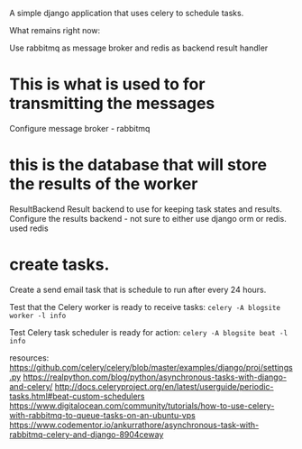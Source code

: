 
A simple django application that uses celery to schedule tasks. 

What remains right now:

Use rabbitmq as message broker and redis as backend result handler

# This is what is used to for transmitting the messages
Configure message broker - rabbitmq

# this is the database that will store the results of the worker
ResultBackend
Result backend to use for keeping task states and results.
Configure the results backend - not sure to either use django orm or redis. used redis

# create tasks. 
Create a send email task that is schedule to run after every 24 hours. 


<!-- Start the celery worker to monitor what is happening. On production you want to start the worker on the bg 
for development and testing it is okay-->
Test that the Celery worker is ready to receive tasks:
```celery -A blogsite worker -l info```

Test Celery task scheduler is ready for action:
```celery -A blogsite beat -l info```

<!-- start the rabittmq server -->

<!-- Create a task that sends email after every 24 hours -->

resources:
https://github.com/celery/celery/blob/master/examples/django/proj/settings.py
https://realpython.com/blog/python/asynchronous-tasks-with-django-and-celery/
http://docs.celeryproject.org/en/latest/userguide/periodic-tasks.html#beat-custom-schedulers
https://www.digitalocean.com/community/tutorials/how-to-use-celery-with-rabbitmq-to-queue-tasks-on-an-ubuntu-vps
https://www.codementor.io/ankurrathore/asynchronous-task-with-rabbitmq-celery-and-django-8904ceway